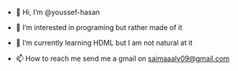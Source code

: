 - 👋 Hi, I’m @youssef-hasan
- 👀 I’m interested in programing but rather made of it

- 🌱 I’m currently learning HDML but I am not natural at it 
- 📫 How to reach me send me a gmail on saimaaaly09@gmail.com


<!---
youssef-hasan/youssef-hasan is a ✨ special ✨ repository because its `README.md` (this file) appears on your GitHub profile.
You can click the Preview link to take a look at your changes.
--->

